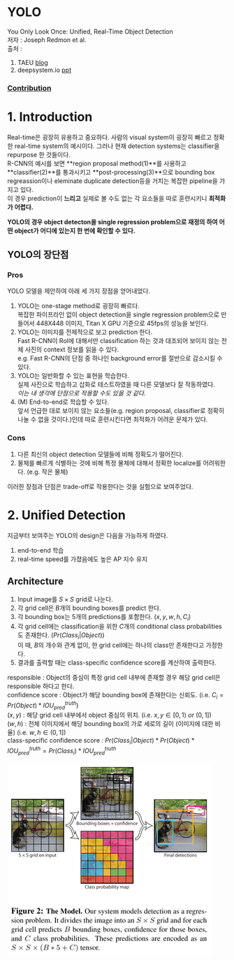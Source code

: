 # YOLO

You Only Look Once: Unified, Real-Time Object Detection  
저자 : Joseph Redmon et al.  
출처 :

1. TAEU [blog][taeu blog]
2. deepsystem.io [ppt][deepsystem.io ppt]

### [Contribution](#yolo의-장단점)

# 1. Introduction

Real-time은 굉장히 유용하고 중요하다. 사람의 visual system이 굉장히 빠르고 정확한 real-time system의 예시이다. 그러나 현재 detection systems는 classifier을 repurpose 한 것들이다.  
R-CNN의 예시를 보면 **region proposal method(1)**를 사용하고 **classifier(2)**를 통과시키고 **post-processing(3)**으로 bounding box regreassion이나 eleminate duplicate detection등을 거치는 복잡한 pipeline을 가지고 있다.  
이 경우 prediction이 **느리고** 실제로 볼 수도 없는 각 요소들을 따로 훈련시키니 **최적화가 어렵다.**

**YOLO의 경우 object detecton을 single regression problem으로 재정의 하여 어떤 object가 어디에 있는지 한 번에 확인할 수 있다.**

## YOLO의 장단점

### Pros

YOLO 모델을 제안하여 아래 세 가지 장점을 얻어내었다.

1. YOLO는 one-stage method로 굉장히 빠르다.  
   복잡한 파이프라인 없이 object detection을 single regression problem으로 만들어서 448X448 이미지, Titan X GPU 기준으로 45fps의 성능을 보인다.
2. YOLO는 이미지를 전체적으로 보고 prediction 한다.  
   Fast R-CNN이 RoI에 대해서만 classification 하는 것과 대조되어 보이지 않는 전체 사진의 context 정보를 읽을 수 있다.  
   e.g. Fast R-CNN의 단점 중 하나인 background error를 절반으로 감소시킬 수 있다.
3. YOLO는 일반화할 수 있는 표현을 학습한다.  
   실제 사진으로 학습하고 삽화로 테스트하였을 때 다른 모델보다 잘 작동하였다.  
   _이는 내 생각에 단점으로 작용할 수도 있을 것 같다._
4. (M) End-to-end로 학습할 수 있다.  
   앞서 언급한 대로 보이지 않는 요소들(e.g. region proposal, classifier로 정확히 나눌 수 없을 것이다.)인데 따로 훈련시킨다면 최적화가 어려운 문제가 있다.

### Cons

1. 다른 최신의 object detection 모델들에 비해 정확도가 떨어진다.
2. 물체를 빠르게 식별하는 것에 비해 특정 물체에 대해서 정확한 localize를 어려워한다. (e.g. 작은 물체)

이러한 장점과 단점은 trade-off로 작용한다는 것을 실험으로 보여주었다.

# 2. Unified Detection

지금부터 보여주는 YOLO의 design은 다음을 가능하게 하였다.

1. end-to-end 학습
2. real-time speed를 가졌음에도 높은 AP 지수 유지

## Architecture

1. Input image를 $S \times S$ grid로 나눈다.
2. 각 grid cell은 $B$개의 bounding boxes를 predict 한다.
3. 각 bounding box는 5개의 predictions를 포함한다. ($x, y, w, h, C_i$)
4. 각 grid cell에는 classification을 위한 $C$개의 conditional class probabilities도 존재한다. ($Pr(Class_i|Object)$)  
   이 때, $B$의 개수와 관계 없이, 한 grid cell에는 하나의 class만 존재한다고 가정한다.
5. 결과를 출력할 때는 class-specific confidence score를 계산하여 출력한다.

responsible : Object의 중심이 특정 grid cell 내부에 존재할 경우 해당 grid cell은 responsible 하다고 한다.  
confidence score : Object가 해당 bounding box에 존재한다는 신뢰도. (i.e. $C_i = Pr(Object) * IOU^{truth}_{pred}$)  
$(x, y)$ : 해당 grid cell 내부에서 object 중심의 위치. (i.e. $x, y \in [0, 1) \  or \  (0, 1]$)  
$(w, h)$ : 전체 이미지에서 해당 bounding box의 가로 세로의 길이 (이미지에 대한 비율) (i.e. $w, h \in (0, 1]$)  
class-specific confidence score :  $Pr(Class_i|Object) * Pr(Object) * IOU^{truth}_{pred} = Pr(Class_i) * IOU^{truth}_{pred}$

![](img/figure2.png)

<!-- reference -->

[taeu blog]: https://taeu.github.io/paper/deeplearning-paper-yolo1-01/
[deepsystem.io ppt]: https://docs.google.com/presentation/d/1aeRvtKG21KHdD5lg6Hgyhx5rPq_ZOsGjG5rJ1HP7BbA/pub?start=false&loop=false&delayms=3000&slide=id.p
